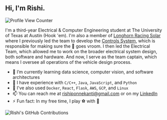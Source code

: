 ## Hi, I'm Rishi.
![Profile View Counter](https://komarev.com/ghpvc/?username=JimothyGreene&color=blue&label=Profile+Views)

I'm a third-year Electrical & Computer Engineering student at The University of Texas at Austin (Hook 'em). I'm also a member of [Longhorn Racing Solar](https://github.com/lhr-solar) where I previously led the team to develop the [Controls System](https://github.com/lhr-solar/Controls), which is responsible for making sure the :car: goes vroom. I then led the Electrical Team, which allowed me to work on the broader electrical system design, both software and hardware. And now, I serve as the team captain, which means I oversee all operations of the vehicle design process.

- 🌱 I’m currently learning data science, computer vision, and software architectures
- :book: I have experience with `C/C++`, `Java`, `JavaScript`, and `Python`
- :hammer: I've also used `Docker`, `React`, `Flask`, `AWS`, `GCP`, and `Linux`
- 📫 You can reach me at rishiponnekanti@gmail.com or on my [LinkedIn](https://www.linkedin.com/in/rishiponnekanti/)
- ⚡ Fun fact: In my free time, I play :soccer: with :car:

![Rishi's GitHub Contributions](https://github-readme-stats.vercel.app/api?username=JimothyGreene&show_icons=true&hide_border=true&count_private=true&hide=stars)
